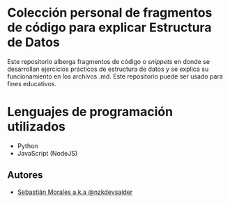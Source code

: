 
# Colección personal de fragmentos de código para explicar Estructura de Datos

Este repositorio alberga fragmentos de código o *snippets* en donde se desarrollan ejercicios prácticos de estructura de datos y se explica su funcionamiento en los archivos .md. Este repositorio puede ser usado para fines educativos.

# Lenguajes de programación utilizados
- Python
- JavaScript (NodeJS)
## Autores

- [Sebastián Morales a.k.a @nzkdevsaider](https://www.github.com/nzkdevsaider)